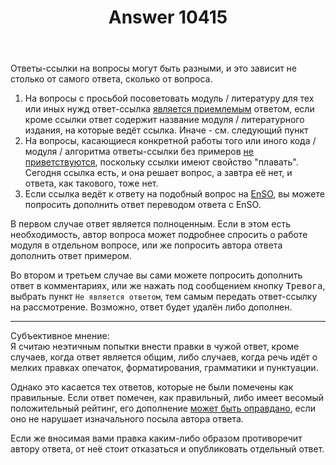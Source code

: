 ﻿---
title: "Answer 10415"
se.owner.user_id: 361777
se.owner.display_name: "Евгений"
se.owner.link: "https://ru.meta.stackoverflow.com/users/361777/%d0%95%d0%b2%d0%b3%d0%b5%d0%bd%d0%b8%d0%b9"
se.answer_id: 10415
se.question_id: 10414
se.post_type: answer
se.is_accepted: True
---
<p>Ответы-ссылки на вопросы могут быть разными, и это зависит не столько от самого ответа, сколько от вопроса.  </p>

<ol>
<li>На вопросы с просьбой посоветовать модуль / литературу для тех или иных нужд ответ-ссылка <a href="https://ru.meta.stackoverflow.com/questions/1638/">является приемлемым</a> ответом, если кроме ссылки ответ содержит название модуля / литературного издания, на которые ведёт ссылка. Иначе - см. следующий пункт</li>
<li>На вопросы, касающиеся конкретной работы того или иного кода /
модуля / алгоритма ответы-ссылки без примеров <a href="https://ru.meta.stackoverflow.com/questions/1805">не
приветствуются</a>,
поскольку ссылки имеют свойство "плавать". Сегодня ссылка есть, и
она решает вопрос, а завтра её нет, и ответа, как такового, тоже
нет.</li>
<li>Если ссылка ведёт к ответу на подобный вопрос на
<a href="https://stackoverflow.com/">EnSO</a>, вы можете попросить дополнить
ответ переводом ответа с EnSO.</li>
</ol>

<p>В первом случае ответ является полноценным. Если в этом есть необходимость, автор вопроса может подробнее спросить о работе модуля в отдельном вопросе, или же попросить автора ответа дополнить ответ примером.  </p>

<p>Во втором и третьем случае вы сами можете попросить дополнить ответ в комментариях, или же нажать под сообщением кнопку <kbd>Тревога</kbd>, выбрать пункт <code>Не является ответом</code>, тем самым передать ответ-ссылку на рассмотрение. Возможно, ответ будет удалён либо дополнен.</p>

<hr>

<p>Субъективное мнение:<br>
Я считаю неэтичным попытки внести правки в чужой ответ, кроме случаев, когда ответ является общим, либо случаев, когда речь идёт о мелких правках опечаток, форматирования, грамматики и пунктуации.</p>

<p>Однако это касается тех ответов, которые не были помечены как правильные. Если ответ помечен, как правильный, либо имеет весомый положительный рейтинг, его дополнение <a href="https://ru.meta.stackoverflow.com/questions/2277">может быть оправдано</a>, если оно не нарушает изначального посыла автора ответа.</p>

<p>Если же вносимая вами правка каким-либо образом противоречит автору ответа, от неё стоит отказаться и опубликовать отдельный ответ.</p>
